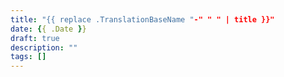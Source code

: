 ```yaml
---
title: "{{ replace .TranslationBaseName "-" " " | title }}"
date: {{ .Date }}
draft: true
description: ""
tags: []
---
```


<!--more-->
